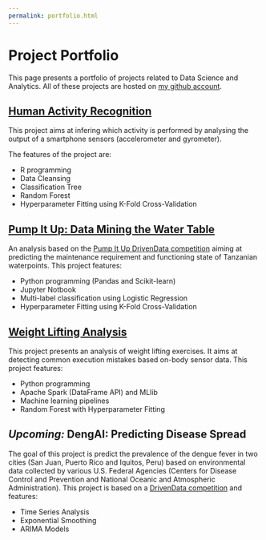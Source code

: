 ```yaml
---
permalink: portfolio.html
---
```


# Project Portfolio

This page presents a portfolio of projects related to Data Science and Analytics. All of these projects are hosted on [my github account](https://github.com/maxcarrel/).

## [Human Activity Recognition](https://github.com/maxcarrel/Human-Activity-Recognition)

This project aims at infering which activity is performed by analysing the output of a smartphone sensors (accelerometer and gyrometer).

The features of the project are:

* R programming
* Data Cleansing
* Classification Tree
* Random Forest
* Hyperparameter Fitting using K-Fold Cross-Validation

## [Pump It Up: Data Mining the Water Table](https://github.com/maxcarrel/pump-it-up)

An analysis based on the [Pump It Up DrivenData competition](https://www.drivendata.org/competitions/7/pump-it-up-data-mining-the-water-table/) aiming at predicting the maintenance requirement and functioning state of Tanzanian waterpoints. This project features:

* Python programming (Pandas and Scikit-learn)
* Jupyter Notbook
* Multi-label classification using Logistic Regression
* Hyperparameter Fitting using K-Fold Cross-Validation

## [Weight Lifting Analysis](https://github.com/maxcarrel/weight-lifting-analysis)

This project presents an analysis of weight lifting exercises. It aims at detecting common execution mistakes based on-body sensor data. This project features:

* Python programming
* Apache Spark (DataFrame API) and MLlib
* Machine learning pipelines
* Random Forest with Hyperparameter Fitting

## *Upcoming:* DengAI: Predicting Disease Spread

The goal of this project is predict the prevalence of the dengue fever in two cities (San Juan, Puerto Rico and Iquitos, Peru) based on environmental data collected by various U.S. Federal Agencies (Centers for Disease Control and Prevention and National Oceanic and Atmospheric Administration). This project is based on a [DrivenData competition](https://www.drivendata.org/competitions/44/dengai-predicting-disease-spread/) and features:

* Time Series Analysis
* Exponential Smoothing
* ARIMA Models